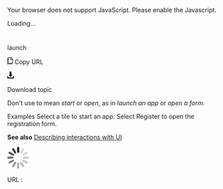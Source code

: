 Your browser does not support JavaScript. Please enable the Javascript.

Loading...

# 

launch

![Copy URL](media/launch/Copy.png)
Copy URL

![Download](media/launch/Download.png)

Download topic

Don't use to mean *start* or *open*, as in *launch an app* or *open a form*.

Examples
Select a tile to start an app.
Select Register to open the registration form.

**See also** [Describing interactions with UI](https://worldready.cloudapp.net/Styleguide/Read?id=2700&topicid=26472)

![In progress](media/launch/activity-large.gif)

URL :
